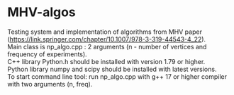 # MHV-algos
Testing system and implementation of algorithms from MHV paper (https://link.springer.com/chapter/10.1007/978-3-319-44543-4_22). <br />
Main class is np_algo.cpp : 2 arguments (n - number of vertices and frequency of experiments). <br />
C++ library Python.h should be installed with version 1.79 or higher.  <br />
Python library numpy and scipy should be installed with latest versions.   <br />
To start command line tool: run np_algo.cpp with g++ 17 or higher compiler with two arguments (n, freq).
